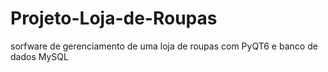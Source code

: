 # Projeto-Loja-de-Roupas
 sorfware de gerenciamento de uma loja de roupas com PyQT6 e banco de dados MySQL
